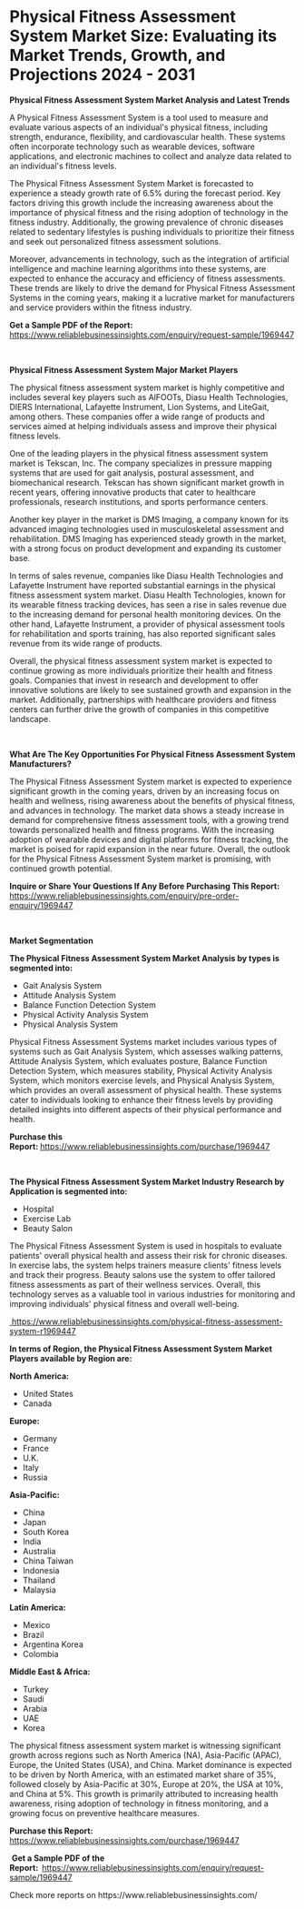 <p><h1>Physical Fitness Assessment System Market Size: Evaluating its Market Trends, Growth, and Projections 2024 - 2031</h1></p><p><strong>Physical Fitness Assessment System Market Analysis and Latest Trends</strong></p>
<p><p>A Physical Fitness Assessment System is a tool used to measure and evaluate various aspects of an individual's physical fitness, including strength, endurance, flexibility, and cardiovascular health. These systems often incorporate technology such as wearable devices, software applications, and electronic machines to collect and analyze data related to an individual's fitness levels.</p><p>The Physical Fitness Assessment System Market is forecasted to experience a steady growth rate of 6.5% during the forecast period. Key factors driving this growth include the increasing awareness about the importance of physical fitness and the rising adoption of technology in the fitness industry. Additionally, the growing prevalence of chronic diseases related to sedentary lifestyles is pushing individuals to prioritize their fitness and seek out personalized fitness assessment solutions.</p><p>Moreover, advancements in technology, such as the integration of artificial intelligence and machine learning algorithms into these systems, are expected to enhance the accuracy and efficiency of fitness assessments. These trends are likely to drive the demand for Physical Fitness Assessment Systems in the coming years, making it a lucrative market for manufacturers and service providers within the fitness industry.</p></p>
<p><strong>Get a Sample PDF of the Report:&nbsp;</strong> <a href="https://www.reliablebusinessinsights.com/enquiry/request-sample/1969447">https://www.reliablebusinessinsights.com/enquiry/request-sample/1969447</a></p>
<p>&nbsp;</p>
<p><strong>Physical Fitness Assessment System Major Market Players</strong></p>
<p><p>The physical fitness assessment system market is highly competitive and includes several key players such as AlFOOTs, Diasu Health Technologies, DIERS International, Lafayette Instrument, Lion Systems, and LiteGait, among others. These companies offer a wide range of products and services aimed at helping individuals assess and improve their physical fitness levels.</p><p>One of the leading players in the physical fitness assessment system market is Tekscan, Inc. The company specializes in pressure mapping systems that are used for gait analysis, postural assessment, and biomechanical research. Tekscan has shown significant market growth in recent years, offering innovative products that cater to healthcare professionals, research institutions, and sports performance centers.</p><p>Another key player in the market is DMS Imaging, a company known for its advanced imaging technologies used in musculoskeletal assessment and rehabilitation. DMS Imaging has experienced steady growth in the market, with a strong focus on product development and expanding its customer base.</p><p>In terms of sales revenue, companies like Diasu Health Technologies and Lafayette Instrument have reported substantial earnings in the physical fitness assessment system market. Diasu Health Technologies, known for its wearable fitness tracking devices, has seen a rise in sales revenue due to the increasing demand for personal health monitoring devices. On the other hand, Lafayette Instrument, a provider of physical assessment tools for rehabilitation and sports training, has also reported significant sales revenue from its wide range of products.</p><p>Overall, the physical fitness assessment system market is expected to continue growing as more individuals prioritize their health and fitness goals. Companies that invest in research and development to offer innovative solutions are likely to see sustained growth and expansion in the market. Additionally, partnerships with healthcare providers and fitness centers can further drive the growth of companies in this competitive landscape.</p></p>
<p>&nbsp;</p>
<p><strong>What Are The Key Opportunities For Physical Fitness Assessment System Manufacturers?</strong></p>
<p><p>The Physical Fitness Assessment System market is expected to experience significant growth in the coming years, driven by an increasing focus on health and wellness, rising awareness about the benefits of physical fitness, and advances in technology. The market data shows a steady increase in demand for comprehensive fitness assessment tools, with a growing trend towards personalized health and fitness programs. With the increasing adoption of wearable devices and digital platforms for fitness tracking, the market is poised for rapid expansion in the near future. Overall, the outlook for the Physical Fitness Assessment System market is promising, with continued growth potential.</p></p>
<p><strong>Inquire or Share Your Questions If Any Before Purchasing This Report:</strong> <a href="https://www.reliablebusinessinsights.com/enquiry/pre-order-enquiry/1969447">https://www.reliablebusinessinsights.com/enquiry/pre-order-enquiry/1969447</a></p>
<p>&nbsp;</p>
<p><strong>Market Segmentation</strong></p>
<p><strong>The Physical Fitness Assessment System Market Analysis by types is segmented into:</strong></p>
<p><ul><li>Gait Analysis System</li><li>Attitude Analysis System</li><li>Balance Function Detection System</li><li>Physical Activity Analysis System</li><li>Physical Analysis System</li></ul></p>
<p><p>Physical Fitness Assessment Systems market includes various types of systems such as Gait Analysis System, which assesses walking patterns, Attitude Analysis System, which evaluates posture, Balance Function Detection System, which measures stability, Physical Activity Analysis System, which monitors exercise levels, and Physical Analysis System, which provides an overall assessment of physical health. These systems cater to individuals looking to enhance their fitness levels by providing detailed insights into different aspects of their physical performance and health.</p></p>
<p><strong>Purchase this Report:&nbsp;</strong><a href="https://www.reliablebusinessinsights.com/purchase/1969447">https://www.reliablebusinessinsights.com/purchase/1969447</a></p>
<p>&nbsp;</p>
<p><strong>The Physical Fitness Assessment System Market Industry Research by Application is segmented into:</strong></p>
<p><ul><li>Hospital</li><li>Exercise Lab</li><li>Beauty Salon</li></ul></p>
<p><p>The Physical Fitness Assessment System is used in hospitals to evaluate patients' overall physical health and assess their risk for chronic diseases. In exercise labs, the system helps trainers measure clients' fitness levels and track their progress. Beauty salons use the system to offer tailored fitness assessments as part of their wellness services. Overall, this technology serves as a valuable tool in various industries for monitoring and improving individuals' physical fitness and overall well-being.</p></p>
<p><a href="https://www.reliablebusinessinsights.com/physical-fitness-assessment-system-r1969447">&nbsp;https://www.reliablebusinessinsights.com/physical-fitness-assessment-system-r1969447</a></p>
<p><strong>In terms of Region, the Physical Fitness Assessment System Market Players available by Region are:</strong></p>
<p>
    <p> <strong> North America: </strong>
        <ul>
            <li>United States</li>
            <li>Canada</li>
        </ul>
        </p> 
    <p> <strong> Europe: </strong>
        <ul>
            <li>Germany</li>
            <li>France</li>
            <li>U.K.</li>
            <li>Italy</li>
            <li>Russia</li>
        </ul>
        </p> 
    <p> <strong> Asia-Pacific: </strong>
        <ul>
            <li>China</li>
            <li>Japan</li>
            <li>South Korea</li>
            <li>India</li>
            <li>Australia</li>
            <li>China Taiwan</li>
            <li>Indonesia</li>
            <li>Thailand</li>
            <li>Malaysia</li>
        </ul>
        </p> 
    <p> <strong> Latin America: </strong>
        <ul>
            <li>Mexico</li>
            <li>Brazil</li>
            <li>Argentina Korea</li>
            <li>Colombia</li>
        </ul>
        </p> 
    <p> <strong> Middle East & Africa: </strong>
        <ul>
            <li>Turkey</li>
            <li>Saudi</li>
            <li>Arabia</li>
            <li>UAE</li>
            <li>Korea</li>
        </ul>
    </p>
    </p>
<p><p>The physical fitness assessment system market is witnessing significant growth across regions such as North America (NA), Asia-Pacific (APAC), Europe, the United States (USA), and China. Market dominance is expected to be driven by North America, with an estimated market share of 35%, followed closely by Asia-Pacific at 30%, Europe at 20%, the USA at 10%, and China at 5%. This growth is primarily attributed to increasing health awareness, rising adoption of technology in fitness monitoring, and a growing focus on preventive healthcare measures.</p></p>
<p><strong>Purchase this Report: </strong><a href="https://www.reliablebusinessinsights.com/purchase/1969447">https://www.reliablebusinessinsights.com/purchase/1969447</a></p>
<p>&nbsp;<strong>Get a Sample PDF of the Report:&nbsp;&nbsp;</strong><a href="https://www.reliablebusinessinsights.com/enquiry/request-sample/1969447">https://www.reliablebusinessinsights.com/enquiry/request-sample/1969447</a></p>
<p><strong></strong></p>
<p>Check more reports on https://www.reliablebusinessinsights.com/</p>